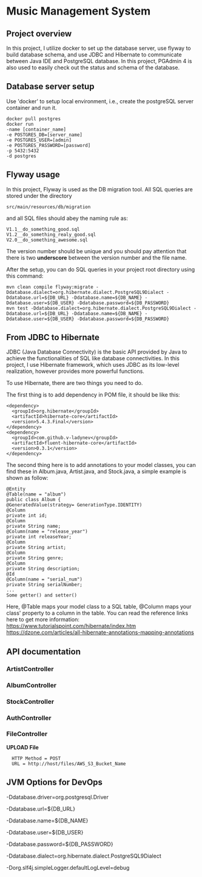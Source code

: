 # Music Management System

## Project overview

In this project, I utilize docker to set up the database server, use flyway to build database schema, and use JDBC and Hibernate to communicate between Java IDE and PostgreSQL database. In this project, PGAdmin 4 is also used to easily check out the status and schema of the database.

## Database server setup

Use 'docker' to setup local environment, i.e., create the postgreSQL server container and run it.

	docker pull postgres
	docker run 
	-name [container_name] 
	-e POSTGRES_DB=[server_name] 
	-e POSTGRES_USER=[admin] 
	-e POSTGRES_PASSWORD=[password]
	-p 5432:5432 
	-d postgres

## Flyway usage

In this project, Flyway is used as the DB migration tool. All SQL queries are stored under the directory

	src/main/resources/db/migration
	
and all SQL files should abey the naming rule as:

	V1.1__do_something_good.sql
	V1.2__do_something_realy_good.sql
	V2.0__do_something_awesome.sql
	
The version number should be unique and you should pay attention that there is two **underscore** between the version number and the file name.

After the setup, you can do SQL queries in your project root directory using this command: 
  
    mvn clean compile flyway:migrate -Ddatabase.dialect=org.hibernate.dialect.PostgreSQL9Dialect -Ddatabase.url=${DB_URL} -Ddatabase.name=${DB_NAME} -Ddatabase.user=${DB_USER} -Ddatabase.password=${DB_PASSWORD} 
    mvn test -Ddatabase.dialect=org.hibernate.dialect.PostgreSQL9Dialect -Ddatabase.url=${DB_URL} -Ddatabase.name=${DB_NAME} -Ddatabase.user=${DB_USER} -Ddatabase.password=${DB_PASSWORD}

## From JDBC to Hibernate

JDBC (Java Database Connectivity) is the basic API provided by Java to achieve the functionalities of SQL like database connectivities. In this project, I use Hibernate framework, which uses JDBC as its low-level realization, however provides more powerful functions.

To use Hibernate, there are two things you need to do.

The first thing is to add dependency in POM file, it should be like this:

	<dependency>
      <groupId>org.hibernate</groupId>
      <artifactId>hibernate-core</artifactId>
      <version>5.4.3.Final</version>
    </dependency>
    <dependency>
      <groupId>com.github.v-ladynev</groupId>
      <artifactId>fluent-hibernate-core</artifactId>
      <version>0.3.1</version>
    </dependency>

The second thing here is to add annotations to your model classes, you can find these in Album.java, Artist.java, and Stock.java, a simple example is shown as follow:
	
	@Entity
	@Table(name = "album")
	public class Album {
    @GeneratedValue(strategy= GenerationType.IDENTITY)
    @Column
    private int id;
    @Column
    private String name;
    @Column(name = "release_year")
    private int releaseYear;
    @Column
    private String artist;
    @Column
    private String genre;
    @Column
    private String description;
    @Id
    @Column(name = "serial_num")
    private String serialNumber;
    ...
    Some getter() and setter()

Here, @Table maps your model class to a SQL table, @Column maps your class' property to a column in the table.
You can read the reference links here to get more information:
https://www.tutorialspoint.com/hibernate/index.htm
https://dzone.com/articles/all-hibernate-annotations-mapping-annotations

## API documentation

### ArtistController<Under Construction>

### AlbumController<Under Construction>

### StockController<Under Construction>

### AuthController<Under Construction>

### FileController
**UPLOAD File**
```
  HTTP Method = POST
  URL = http://host/files/AWS_S3_Bucket_Name
```

## JVM Options for DevOps

-Ddatabase.driver=org.postgresql.Driver

-Ddatabase.url=${DB_URL}

-Ddatabase.name=${DB_NAME}

-Ddatabase.user=${DB_USER}

-Ddatabase.password=${DB_PASSWORD}

-Ddatabase.dialect=org.hibernate.dialect.PostgreSQL9Dialect

-Dorg.slf4j.simpleLogger.defaultLogLevel=debug



	
